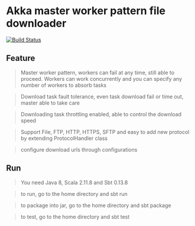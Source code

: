 # Akka master worker pattern file downloader

[![Build Status](https://travis-ci.org/yuenengfanhua/filedownloader-scala.svg?branch=master)](https://travis-ci.org/yuenengfanhua/filedownloader-scala)

## Feature

> Master worker pattern, workers can fail at any time, still able to proceed. Workers can work concurrently and you can specify any number of workers to absorb tasks

> Download task fault tolerance, even task download fail or time out, master able to take care

> Downloading task throttling enabled, able to control the download speed

> Support File, FTP, HTTP, HTTPS, SFTP and easy to add new protocol by extending ProtocolHandler class

> configure download urls through configurations

## Run

> You need Java 8, Scala 2.11.8 and Sbt 0.13.8

> to run, go to the home directory and sbt run

> to package into jar, go to the home directory and sbt package

> to test, go to the home directory and sbt test